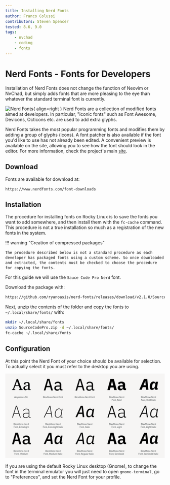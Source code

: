 ```yaml
---
title: Installing Nerd Fonts
author: Franco Colussi
contributors: Steven Spencer
tested: 8.6, 9.0
tags:
    - nvchad
    - coding
    - fonts
---
```


# Nerd Fonts - Fonts for Developers

Installation of Nerd Fonts does not change the function of Neovim or NvChad, but simply adds fonts that are more pleasing to the eye than whatever the standard terminal font is currently. 

![Nerd Fonts](images/nerd_fonts_site_small.png){ align=right } Nerd Fonts are a collection of modified fonts aimed at developers. In particular, "iconic fonts" such as Font Awesome, Devicons, Octicons etc. are used to add extra glyphs.

Nerd Fonts takes the most popular programming fonts and modifies them by adding a group of glyphs (icons). A font patcher is also available if the font you'd like to use has not already been edited. A convenient preview is available on the site, allowing you to see how the font should look in the editor. For more information, check the project's main [site](https://www.nerdfonts.com/).

## Download

Fonts are available for download at:

```text
https://www.nerdfonts.com/font-downloads
```

## Installation

The procedure for installing fonts on Rocky Linux is to save the fonts you want to add somewhere, and then install them with the `fc-cache` command. This procedure is not a true installation so much as a registration of the new fonts in the system.

!!! warning "Creation of compressed packages"

	The procedure described below is not a standard procedure as each developer has packaged fonts using a custom scheme. So once downloaded and extracted, the contents must be checked to choose the procedure for copying the fonts.

For this guide we will use the `Sauce Code Pro Nerd` font.

Download the package with:

```bash
https://github.com/ryanoasis/nerd-fonts/releases/download/v2.1.0/SourceCodePro.zip
```

Next, unzip the contents of the folder and copy the fonts to `~/.local/share/fonts/` with:

```bash
mkdir ~/.local/share/fonts
unzip SourceCodePro.zip -d ~/.local/share/fonts/
fc-cache ~/.local/share/fonts
```

## Configuration

At this point the Nerd Font of your choice should be available for selection. To actually select it you must refer to the desktop you are using.

![Font Manager](images/font_nerd_view.png) 

If you are using the default Rocky Linux desktop (Gnome), to change the font in the terminal emulator you will just need to open `gnome-terminal`, go to "Preferences", and set the Nerd Font for your profile.
